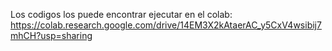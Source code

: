 Los codigos los puede encontrar ejecutar en el colab: https://colab.research.google.com/drive/14EM3X2kAtaerAC_y5CxV4wsibij7mhCH?usp=sharing 
